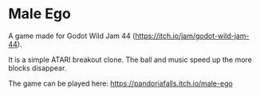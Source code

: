 # Male Ego
A game made for Godot Wild Jam 44 (https://itch.io/jam/godot-wild-jam-44).

It is a simple ATARI breakout clone. The ball and music speed up the more blocks disappear.

The game can be played here: https://pandoriafalls.itch.io/male-ego
